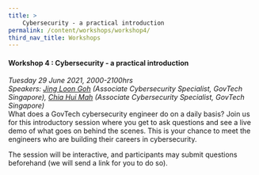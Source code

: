 ```yaml
---
title: >
    Cybersecurity - a practical introduction
permalink: /content/workshops/workshop4/
third_nav_title: Workshops
---
```


#### Workshop 4 : Cybersecurity - a practical introduction
*Tuesday 29 June 2021, 2000-2100hrs*<br>
*Speakers: [Jing Loon Goh](https://www.linkedin.com/in/gohjingloon/) (Associate Cybersecurity Specialist, GovTech Singapore), [Chia Hui Mah](https://www.linkedin.com/in/mahchiahui/) (Associate Cybersecurity Specialist, GovTech Singapore)*<br>
What does a GovTech cybersecurity engineer do on a daily basis? Join us for this introductory session where you get to ask questions and see a live demo of what goes on behind the scenes. This is your chance to meet the engineers who are building their careers in cybersecurity.

The session will be interactive, and participants may submit questions beforehand (we will send a link for you to do so).